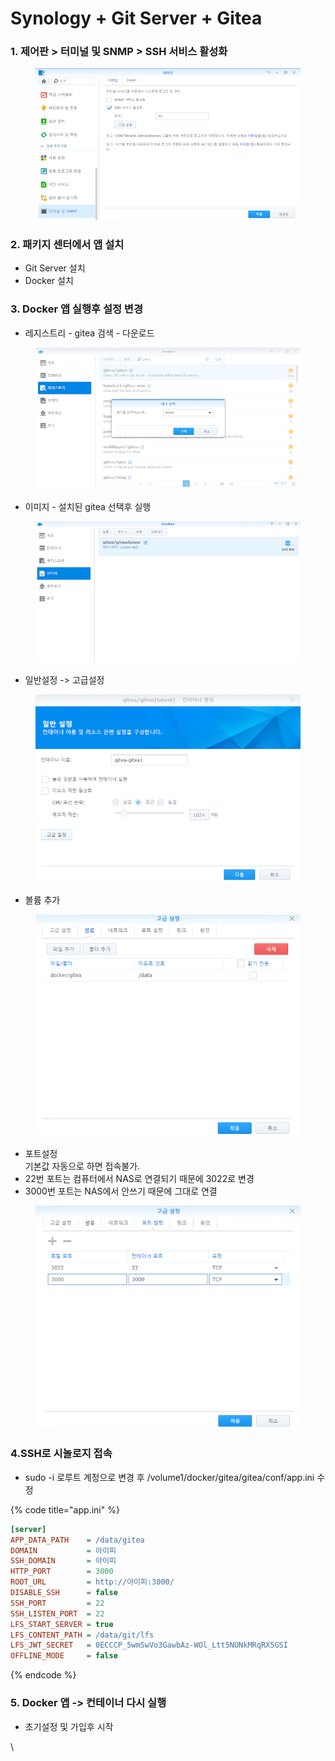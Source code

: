 # Synology + Git Server + Gitea

### 1. 제어판 > 터미널 및 SNMP >   SSH 서비스 활성화

<figure><img src="../.gitbook/assets/image (2).png" alt=""><figcaption></figcaption></figure>

### 2. 패키지 센터에서 앱 설치

* Git Server 설치
* Docker 설치

### 3. Docker 앱 실행후 설정 변경

* 레지스트리 - gitea 검색 - 다운로드

<figure><img src="../.gitbook/assets/image (1) (1).png" alt=""><figcaption></figcaption></figure>

* 이미지 - 설치된 gitea 선택후 실행

<figure><img src="../.gitbook/assets/image (2) (1).png" alt=""><figcaption></figcaption></figure>

* 일반설정 -> 고급설정

<figure><img src="../.gitbook/assets/image (3).png" alt=""><figcaption></figcaption></figure>

* 볼륨 추가

<figure><img src="../.gitbook/assets/image (4).png" alt=""><figcaption></figcaption></figure>

* 포트설정\
  기본값 자동으로 하면 접속불가.
* 22번 포트는 컴퓨터에서 NAS로 연결되기 때문에 3022로 변경
* 3000번 포트는 NAS에서 안쓰기 때문에 그대로 연결

<figure><img src="../.gitbook/assets/image (5).png" alt=""><figcaption></figcaption></figure>

### 4.SSH로 시놀로지 접속

* sudo -i 로루트 계정으로 변경 후 /volume1/docker/gitea/gitea/conf/app.ini 수정

{% code title="app.ini" %}
```ini
[server]
APP_DATA_PATH    = /data/gitea
DOMAIN           = 아이피
SSH_DOMAIN       = 아이피
HTTP_PORT        = 3000
ROOT_URL         = http://아이피:3000/
DISABLE_SSH      = false
SSH_PORT         = 22
SSH_LISTEN_PORT  = 22
LFS_START_SERVER = true
LFS_CONTENT_PATH = /data/git/lfs
LFS_JWT_SECRET   = 0ECCCP_5wmSwVo3GawbAz-WOl_Ltt5NUNkMRqRX5GSI
OFFLINE_MODE     = false
```
{% endcode %}

### 5.  Docker 앱 -> 컨테이너 다시 실행

* 초기설정 및 가입후 시작

\
